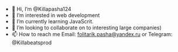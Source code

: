 - 👋 Hi, I’m @Killapasha124
- 👀 I’m interested in web development
- 🌱 I’m currently learning JavaScrit.
- 💞️ I’m looking to collaborate on to interesting large companies)
- 📫 How to reach me Email: folitarik.pasha@yandex.ru or Telegram: @Killabeatsprod 

<!---
Killapasha124/Killapasha124 is a ✨ special ✨ repository because its `README.md` (this file) appears on your GitHub profile.
You can click the Preview link to take a look at your changes.
--->
